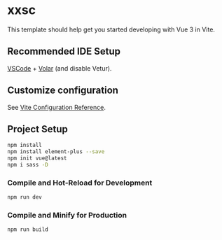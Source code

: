 # xxsc

This template should help get you started developing with Vue 3 in Vite.

## Recommended IDE Setup

[VSCode](https://code.visualstudio.com/) + [Volar](https://marketplace.visualstudio.com/items?itemName=Vue.volar) (and disable Vetur).

## Customize configuration

See [Vite Configuration Reference](https://vite.dev/config/).

## Project Setup

```sh
npm install
npm install element-plus --save
npm init vue@latest
npm i sass -D

```

### Compile and Hot-Reload for Development

```sh
npm run dev
```

### Compile and Minify for Production

```sh
npm run build
```
